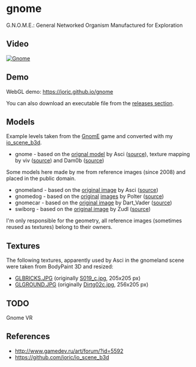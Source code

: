 # gnome

G.N.O.M.E.: General Networked Organism Manufactured for Exploration

## Video

[![Gnome](http://img.youtube.com/vi/t6sZvxw3B5g/0.jpg)](https://www.youtube.com/watch?v=t6sZvxw3B5g)

## Demo

WebGL demo: https://joric.github.io/gnome

You can also download an executable file from the [releases section](https://github.com/joric/gnome/releases).

## Models

Example levels taken from the [GnomE](http://www.gamedev.ru/projects/forum/?id=93344) game and converted with my [io_scene_b3d](https://github.com/joric/io_scene_b3d).

* gnome - based on the [orignal model](https://joric.github.io/gnome/archive/gnome_max.zip) by Asci ([source](http://www.gamedev.ru/art/forum/?id=5592&page=34#m502)), texture mapping by viv ([source](http://www.gamedev.ru/art/forum/?id=5592&page=34#m507)) and Dam0b ([source](http://www.gamedev.ru/art/forum/?id=5592&page=35#m514))

Some models here made by me from reference images (since 2008) and placed in the public domain.

* gnomeland - based on the [original image](https://github.com/joric/gnome/raw/master/Gnome-Unity/Assets/models/gnomeland/textures/gnomeland.3_4.jpg) by Asci ([source](http://www.gamedev.ru/art/forum/?id=5592))
* gnomedog - based on the [original](https://github.com/joric/gnome/raw/master/Gnome-Unity/Assets/models/gnomedog/textures/gnomedog.jpg) [images](https://github.com/joric/gnome/raw/master/Gnome-Unity/Assets/models/gnomedog/textures/gnomedog_tb.png) by Polter ([source]((http://www.gamedev.ru/art/forum/?id=5592&page=156#m2335)))
* gnomecar - based on the [original image](https://github.com/joric/gnome/raw/master/Gnome-Unity/Assets/models/gnomecar/textures/gnomecar_orig.jpg) by Dart_Vader ([source](http://www.gamedev.ru/projects/forum/?id=8855&page=2#m16))
* swiborg - based on the [original image](https://github.com/joric/gnome/raw/master/Gnome-Unity/Assets/models/swiborg/textures/swiborg.jpg) by Zudl ([source](http://www.gamedev.ru/flame/forum/?id=66447))

I'm only responsible for the geometry, all reference images (sometimes reused as textures) belong to their owners.

## Textures

The following textures, apparently used by Asci in the gnomeland scene were taken from BodyPaint 3D and resized:

* [GLBRICKS.JPG](https://github.com/joric/gnome/raw/master/Gnome-Unity/Assets/models/gnomeland/textures/GLBRICKS.JPG) (originally [S019_c.jpg](https://github.com/joric/gnome/raw/master/Gnome-Unity/Assets/models/gnomeland/textures/S019_c.jpg), 205x205 px)
* [GLGROUND.JPG](https://github.com/joric/gnome/raw/master/Gnome-Unity/Assets/models/gnomeland/textures/GLGROUND.JPG) (originally [Dirtg02c.jpg](https://github.com/joric/gnome/raw/master/Gnome-Unity/Assets/models/gnomeland/textures/Dirtg02c.jpg), 256x205 px)

## TODO

Gnome VR

## References

* http://www.gamedev.ru/art/forum/?id=5592
* https://github.com/joric/io_scene_b3d

